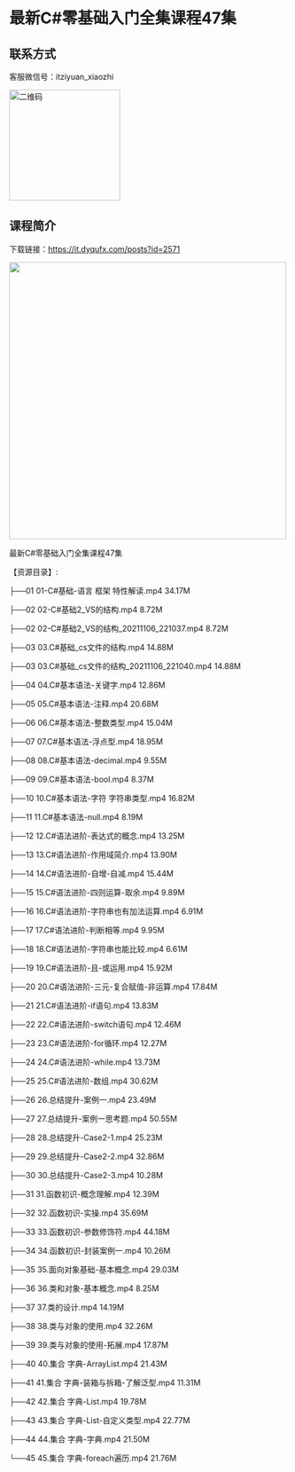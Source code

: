# 最新C#零基础入门全集课程47集

## 联系方式

客服微信号：itziyuan_xiaozhi

<img src="https://ziyuanyun.oss-cn-guangzhou.aliyuncs.com/common/20240614073449/666b82192834a.jpg" width="200" height="200" alt="二维码">

## 课程简介

下载链接：https://it.dyqufx.com/posts?id=2571

<img src="https://ziyuanyun.oss-cn-guangzhou.aliyuncs.com/yun/20240515184112/6644914840b51.jpg" width="500" alt="">

  最新C#零基础入门全集课程47集



 【资源目录】:

 ├──01 01-C#基础-语言 框架 特性解读.mp4 34.17M

 ├──02 02-C#基础2_VS的结构.mp4 8.72M

 ├──02 02-C#基础2_VS的结构_20211106_221037.mp4 8.72M

 ├──03 03.C#基础_cs文件的结构.mp4 14.88M

 ├──03 03.C#基础_cs文件的结构_20211106_221040.mp4 14.88M

 ├──04 04.C#基本语法-关键字.mp4 12.86M

 ├──05 05.C#基本语法-注释.mp4 20.68M

 ├──06 06.C#基本语法-整数类型.mp4 15.04M

 ├──07 07.C#基本语法-浮点型.mp4 18.95M

 ├──08 08.C#基本语法-decimal.mp4 9.55M

 ├──09 09.C#基本语法-bool.mp4 8.37M

 ├──10 10.C#基本语法-字符 字符串类型.mp4 16.82M

 ├──11 11.C#基本语法-null.mp4 8.19M

 ├──12 12.C#语法进阶-表达式的概念.mp4 13.25M

 ├──13 13.C#语法进阶-作用域简介.mp4 13.90M

 ├──14 14.C#语法进阶-自增-自减.mp4 15.44M

 ├──15 15.C#语法进阶-四则运算-取余.mp4 9.89M

 ├──16 16.C#语法进阶-字符串也有加法运算.mp4 6.91M

 ├──17 17.C#语法进阶-判断相等.mp4 9.95M

 ├──18 18.C#语法进阶-字符串也能比较.mp4 6.61M

 ├──19 19.C#语法进阶-且-或运用.mp4 15.92M

 ├──20 20.C#语法进阶-三元-复合赋值-非运算.mp4 17.84M

 ├──21 21.C#语法进阶-if语句.mp4 13.83M

 ├──22 22.C#语法进阶-switch语句.mp4 12.46M

 ├──23 23.C#语法进阶-for循环.mp4 12.27M

 ├──24 24.C#语法进阶-while.mp4 13.73M

 ├──25 25.C#语法进阶-数组.mp4 30.62M

 ├──26 26.总结提升-案例一.mp4 23.49M

 ├──27 27.总结提升-案例一思考题.mp4 50.55M

 ├──28 28.总结提升-Case2-1.mp4 25.23M

 ├──29 29.总结提升-Case2-2.mp4 32.86M

 ├──30 30.总结提升-Case2-3.mp4 10.28M

 ├──31 31.函数初识-概念理解.mp4 12.39M

 ├──32 32.函数初识-实操.mp4 35.69M

 ├──33 33.函数初识-参数修饰符.mp4 44.18M

 ├──34 34.函数初识-封装案例一.mp4 10.26M

 ├──35 35.面向对象基础-基本概念.mp4 29.03M

 ├──36 36.类和对象-基本概念.mp4 8.25M

 ├──37 37.类的设计.mp4 14.19M

 ├──38 38.类与对象的使用.mp4 32.26M

 ├──39 39.类与对象的使用-拓展.mp4 17.87M

 ├──40 40.集合 字典-ArrayList.mp4 21.43M

 ├──41 41.集合 字典-装箱与拆箱-了解泛型.mp4 11.31M

 ├──42 42.集合 字典-List.mp4 19.78M

 ├──43 43.集合 字典-List-自定义类型.mp4 22.77M

 ├──44 44.集合 字典-字典.mp4 21.50M

 └──45 45.集合 字典-foreach遍历.mp4 21.76M

  